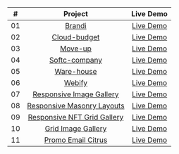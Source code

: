 <table>
<thead>
  <tr>
    <th align="center">#</th>
    <th align="center">Project</th>
    <th align="center">Live Demo</th>
  </tr>
</thead>
<tbody>
  <tr>
    <td align="center">01</td>
    <td align="center"><a href="https://github.com/Nikolosblack/other-projects/tree/main/brandi">Brandi</a></td>
    <td align="center"><a href="https://nikolosblack.github.io/other-projects/brandi/" rel="nofollow">Live Demo</a></td>
  </tr>
  <tr>
    <td align="center">02</td>
    <td align="center"><a href="https://github.com/Nikolosblack/other-projects/tree/main/cloud-budget">Cloud-budget</a></td>
    <td align="center"><a href="https://nikolosblack.github.io/other-projects/cloud-budget/index.html" rel="nofollow">Live Demo</a></td>
  </tr>
  <tr>
    <td align="center">03</td>
    <td align="center"><a href="https://github.com/Nikolosblack/other-projects/tree/main/move-up">Move-up</a></td>
    <td align="center"><a href="https://nikolosblack.github.io/other-projects/move-up/" rel="nofollow">Live Demo</a></td>
  </tr>
  <tr>
    <td align="center">04</td>
    <td align="center"><a href="https://github.com/Nikolosblack/other-projects/tree/main/softc-company">Softc-company</a></td>
    <td align="center"><a href="https://nikolosblack.github.io/other-projects/softc-company/index.html" rel="nofollow">Live Demo</a></td>
  </tr>
  <tr>
    <td align="center">05</td>
    <td align="center"><a href="https://github.com/Nikolosblack/other-projects/tree/main/warehouse">Ware-house</a></td>
    <td align="center"><a href="https://nikolosblack.github.io/other-projects/warehouse/index.html" rel="nofollow">Live Demo</a></td>
  </tr>
  <tr>
    <td align="center">06</td>
    <td align="center"><a href="https://github.com/Nikolosblack/other-projects/tree/main/webify">Webify</a></td>
    <td align="center"><a href="https://nikolosblack.github.io/other-projects/webify/index.html" rel="nofollow">Live Demo</a></td>
  </tr>
   <tr>
    <td align="center">07</td>
    <td align="center"><a href="https://github.com/Nikolosblack/other-projects/tree/main/responsive_image_gallery">Responsive Image Gallery</a></td>
    <td align="center"><a href="https://nikolosblack.github.io/other-projects/responsive_image_gallery/index.html" rel="nofollow">Live Demo</a></td>
  </tr>
  <tr>
    <td align="center">08</td>
    <td align="center"><a href="https://github.com/Nikolosblack/other-projects/tree/main/responsive_masonry_layouts">Responsive Masonry Layouts</a></td>
    <td align="center"><a href="https://nikolosblack.github.io/other-projects/responsive_masonry_layouts/index.html" rel="nofollow">Live Demo</a></td>
  </tr>
  <tr>
    <td align="center">09</td>
    <td align="center"><a href="https://github.com/Nikolosblack/other-projects/tree/main/responsive_nft_grid_gallery">Responsive NFT Grid Gallery</a></td>
    <td align="center"><a href="https://nikolosblack.github.io/other-projects/responsive_nft_grid_gallery/index.html" rel="nofollow">Live Demo</a></td>
  </tr>
   <tr>
    <td align="center">10</td>
    <td align="center"><a href="https://github.com/Nikolosblack/other-projects/tree/main/grid_image_gallery">Grid Image Gallery</a></td>
    <td align="center"><a href="https://nikolosblack.github.io/other-projects/grid_image_gallery/index.html" rel="nofollow">Live Demo</a></td>
  </tr>
     <tr>
    <td align="center">11</td>
    <td align="center"><a href="https://github.com/Nikolosblack/other-projects/tree/main/promo_test">Promo Email Citrus</a></td>
    <td align="center"><a href="https://nikolosblack.github.io/other-projects/promo_test/index.html" rel="nofollow">Live Demo</a></td>
  </tr>
</tbody>
</table>
